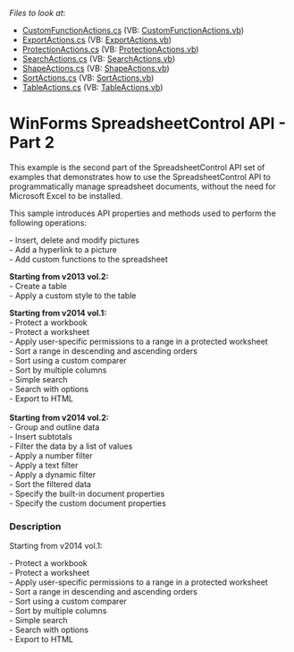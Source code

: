 <!-- default file list -->
*Files to look at*:

* [CustomFunctionActions.cs](./CS/SpreadsheetControl_API_Part02/SpreadsheetActions/CustomFunctionActions.cs) (VB: [CustomFunctionActions.vb](./VB/SpreadsheetControl_API_Part02/SpreadsheetActions/CustomFunctionActions.vb))
* [ExportActions.cs](./CS/SpreadsheetControl_API_Part02/SpreadsheetActions/ExportActions.cs) (VB: [ExportActions.vb](./VB/SpreadsheetControl_API_Part02/SpreadsheetActions/ExportActions.vb))
* [ProtectionActions.cs](./CS/SpreadsheetControl_API_Part02/SpreadsheetActions/ProtectionActions.cs) (VB: [ProtectionActions.vb](./VB/SpreadsheetControl_API_Part02/SpreadsheetActions/ProtectionActions.vb))
* [SearchActions.cs](./CS/SpreadsheetControl_API_Part02/SpreadsheetActions/SearchActions.cs) (VB: [SearchActions.vb](./VB/SpreadsheetControl_API_Part02/SpreadsheetActions/SearchActions.vb))
* [ShapeActions.cs](./CS/SpreadsheetControl_API_Part02/SpreadsheetActions/ShapeActions.cs) (VB: [ShapeActions.vb](./VB/SpreadsheetControl_API_Part02/SpreadsheetActions/ShapeActions.vb))
* [SortActions.cs](./CS/SpreadsheetControl_API_Part02/SpreadsheetActions/SortActions.cs) (VB: [SortActions.vb](./VB/SpreadsheetControl_API_Part02/SpreadsheetActions/SortActions.vb))
* [TableActions.cs](./CS/SpreadsheetControl_API_Part02/SpreadsheetActions/TableActions.cs) (VB: [TableActions.vb](./VB/SpreadsheetControl_API_Part02/SpreadsheetActions/TableActions.vb))
<!-- default file list end -->
# WinForms SpreadsheetControl API - Part 2


<p>This example is the second part of the SpreadsheetControl API set of examples that demonstrates how to use the SpreadsheetControl API to programmatically manage spreadsheet documents, without the need for Microsoft Excel to be installed.</p>
<p>This sample introduces API properties and methods used to perform the following operations:</p>
<p>- Insert, delete and modify pictures<br /> - Add a hyperlink to a picture<br /> - Add custom functions to the spreadsheet</p>
<p><strong>Starting from v2013 vol.2:</strong><br />- Create a table<br />- Apply a custom style to the table</p>
<p><strong>Starting from v2014 vol.1:</strong><br />- Protect a workbook<br />- Protect a worksheet<br />- Apply user-specific permissions to a range in a protected worksheet<br />- Sort a range in descending and ascending orders<br />- Sort using a custom comparer<br />- Sort by multiple columns<br />- Simple search<br />- Search with options<br />- Export to HTML<br /><br /><strong>Starting from v2014 vol.2:</strong><br />- Group and outline data<br />- Insert subtotals<br />- Filter the data by a list of values<br />- Apply a number filter<br />- Apply a text filter<br />- Apply a dynamic filter<br />- Sort the filtered data<br />- Specify the built-in document properties<br />- Specify the custom document properties</p>


<h3>Description</h3>

<p>Starting from v2014 vol.1:</p>
<p>-&nbsp;Protect a workbook<br />- Protect a worksheet<br />- Apply user-specific permissions to a range in a protected worksheet<br />- Sort a range in descending and ascending orders<br />- Sort using a custom comparer<br />-&nbsp;Sort by multiple columns<br />- Simple search<br />- Search with options<br />- Export to HTML</p>

<br/>


